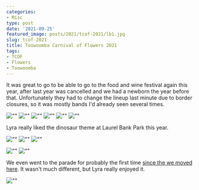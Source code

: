 ```yaml
---
categories:
- Misc
type: post
date: '2021-09-25'
featured_image: posts/2021/tcof-2021/lb1.jpg
slug: tcof-2021
title: Toowoomba Carnival of Flowers 2021
tags:
- TCOF
- Flowers
- Toowoomba
---
```


It was great to go to be able to go to the food and wine festival again this year, after last year was cancelled and we had a newborn the year before that. Unfortunately they had to change the lineup last minute due to border closures, so it was mostly bands I'd already seen several times.

![""](fw1.jpg)
![""](fw2.jpg)
![""](fw3.jpg)
![""](fw4.jpg)
![""](fw5.jpg "My Auntie Jody was in Busby Marou's Keppel Is Slideshow")
![""](fw6.jpg)

Lyra really liked the dinosaur theme at Laurel Bank Park this year.

![""](lb1.jpg)
![""](lb2.jpg)
![""](lb3.jpg)

![""](qp1.jpg)
![""](qp2.jpg)

We even went to the parade for probably the first time [since the we moved here](/posts/2012/tcof-parade/). It wasn't much different, but Lyra really enjoyed it.

![""](parade.jpg)
